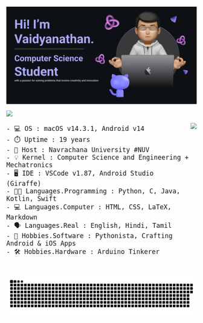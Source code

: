 ![Header](./github-banner.png)

![](https://komarev.com/ghpvc/?username=vaidyanathaniyer&label=GitGuardian+Monitoring+Curious+Visitors)

<img align="right" height="220" src="https://octodex.github.com/images/benevocats.png"/>

<p align="left" style="font-family: 'Roboto Mono', monospace; font-size: 17px;">
    - 💻 OS : macOS v14.3.1, Android v14<br>
    - ⏱️ Uptime : 19 years<br>
    - 🏢 Host : Navrachana University #NUV<br>
    - 💡 Kernel : Computer Science and Engineering + Mechatronics<br>
    - 🖥️ IDE : VSCode v1.87, Android Studio (Giraffe)<br>
    - 👨‍💻 Languages.Programming : Python, C, Java, Kotlin, Swift<br>
    - 💻 Languages.Computer : HTML, CSS, LaTeX, Markdown<br>
    - 🗣️ Languages.Real : English, Hindi, Tamil<br>
    - 🚀 Hobbies.Software : Pythonista, Crafting Android & iOS Apps<br>
    - 🛠️ Hobbies.Hardware : Arduino Tinkerer
</p>

<br clear="both">

![snake gif](https://github.com/vaidyanathaniyer/vaidyanathaniyer/blob/output/github-contribution-grid-snake-dark.svg)